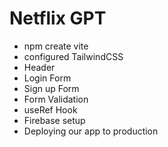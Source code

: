 # Netflix GPT

-   npm create vite <project-title>
-   configured TailwindCSS
-   Header
-   Login Form
-   Sign up Form
-   Form Validation
-   useRef Hook
-   Firebase setup
-   Deploying our app to production   